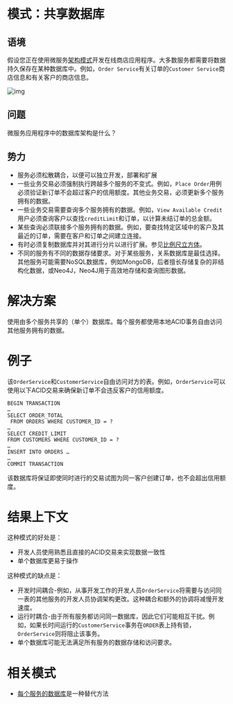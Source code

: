 # 模式：共享数据库

## 语境

假设您正在使用微服务[架构模式](https://microservices.io/patterns/microservices.html)开发在线商店应用程序。大多数服务都需要将数据持久保存在某种数据库中。例如，`Order Service`有关订单的`Customer Service`商店信息和有关客户的商店信息。

![img](https://microservices.io/i/customersandorders.png)

## 问题

微服务应用程序中的数据库架构是什么？

## 势力

- 服务必须松散耦合，以便可以独立开发，部署和扩展
- 一些业务交易必须强制执行跨越多个服务的不变式。例如，`Place Order`用例必须验证新订单不会超过客户的信用额度。其他业务交易，必须更新多个服务拥有的数据。
- 一些业务交易需要查询多个服务拥有的数据。例如，`View Available Credit`用户必须查询客户以查找`creditLimit`和订单，以计算未结订单的总金额。
- 某些查询必须联接多个服务拥有的数据。例如，要查找特定区域中的客户及其最近的订单，需要在客户和订单之间建立连接。
- 有时必须复制数据库并对其进行分片以进行扩展。参见[比例尺立方体](https://microservices.io/articles/scalecube.html)。
- 不同的服务有不同的数据存储要求。对于某些服务，关系数据库是最佳选择。其他服务可能需要NoSQL数据库，例如MongoDB，后者擅长存储复杂的非结构化数据，或Neo4J，Neo4J用于高效地存储和查询图形数据。

# 解决方案

使用由多个服务共享的（单个）数据库。每个服务都使用本地ACID事务自由访问其他服务拥有的数据。

# 例子

该`OrderService`和`CustomerService`自由访问对方的表。例如，`OrderService`可以使用以下ACID交易来确保新订单不会违反客户的信用额度。

```
BEGIN TRANSACTION
…
SELECT ORDER_TOTAL
 FROM ORDERS WHERE CUSTOMER_ID = ?
…
SELECT CREDIT_LIMIT
FROM CUSTOMERS WHERE CUSTOMER_ID = ?
…
INSERT INTO ORDERS …
…
COMMIT TRANSACTION
```

该数据库将保证即使同时进行的交易试图为同一客户创建订单，也不会超出信用额度。

# 结果上下文

这种模式的好处是：

- 开发人员使用熟悉且直接的ACID交易来实现数据一致性
- 单个数据库更易于操作

这种模式的缺点是：

- 开发时间耦合-例如，从事开发工作的开发人员`OrderService`将需要与访问同一表的其他服务的开发人员协调架构更改。这种耦合和额外的协调将减慢开发速度。
- 运行时耦合-由于所有服务都访问同一数据库，因此它们可能相互干扰。例如，如果长时间运行的`CustomerService`事务在`ORDER`表上持有锁，`OrderService`则将阻止该事务。
- 单个数据库可能无法满足所有服务的数据存储和访问要求。

# 相关模式

- [每个服务的数据库](https://microservices.io/patterns/cn/data/database-per-service.html)是一种替代方法